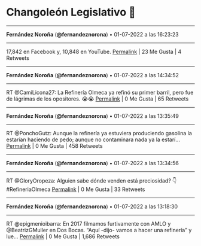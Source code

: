 # Changoleón Legislativo 🙈
*****
**Fernández Noroña** (**@fernandeznorona**) • 01-07-2022 a las 16:23:23
*****
17,842 en Facebook y, 10,848 en YouTube.
[Permalink](https://twitter.com/fernandeznorona/status/1543027521184272385) | 23 Me Gusta | 4 Retweets
*****
**Fernández Noroña** (**@fernandeznorona**) • 01-07-2022 a las 14:34:52
*****
RT @CamiLicona27: La Refinería Olmeca ya refinó su primer barril, pero fue de lágrimas de los opositores. 😭😭
[Permalink](https://twitter.com/fernandeznorona/status/1543000211638870016) | 0 Me Gusta | 65 Retweets
*****
**Fernández Noroña** (**@fernandeznorona**) • 01-07-2022 a las 13:35:49
*****
RT @PonchoGutz: Aunque la refinería ya estuviera produciendo gasolina la estarían haciendo de pedo; aunque no contaminara nada ya la estarí…
[Permalink](https://twitter.com/fernandeznorona/status/1542985350716473345) | 0 Me Gusta | 458 Retweets
*****
**Fernández Noroña** (**@fernandeznorona**) • 01-07-2022 a las 13:34:56
*****
RT @GloryOropeza: Alguien sabe dónde venden está preciosidad? 👇
\#RefineriaOlmeca
[Permalink](https://twitter.com/fernandeznorona/status/1542985128728748033) | 0 Me Gusta | 33 Retweets
*****
**Fernández Noroña** (**@fernandeznorona**) • 01-07-2022 a las 13:18:30
*****
RT @epigmenioibarra: En 2017 filmamos furtivamente con AMLO y @BeatrizGMuller en Dos Bocas. “Aquí -dijo- vamos a hacer una refinería” y lue…
[Permalink](https://twitter.com/fernandeznorona/status/1542980994709553153) | 0 Me Gusta | 1,686 Retweets